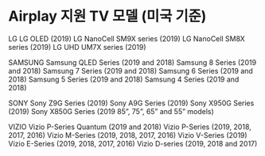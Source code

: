# Airplay 지원 TV  모델 (미국 기준)

LG
LG OLED (2019)
LG NanoCell SM9X series (2019)
LG NanoCell SM8X series (2019)
LG UHD UM7X series (2019)

SAMSUNG
Samsung QLED Series (2019 and 2018)
Samsung 8 Series (2019 and 2018)
Samsung 7 Series (2019 and 2018)
Samsung 6 Series (2019 and 2018)
Samsung 5 Series (2019 and 2018)
Samsung 4 Series (2019 and 2018)

SONY
Sony Z9G Series (2019)
Sony A9G Series (2019)
Sony X950G Series (2019)
Sony X850G Series (2019 85”, 75”, 65” and 55” models)

VIZIO
Vizio P-Series Quantum (2019 and 2018)
Vizio P-Series (2019, 2018, 2017, 2016)
Vizio M-Series (2019, 2018, 2017, 2016)
Vizio V-Series (2019)
Vizio E-Series (2019, 2018, 2017, 2016)
Vizio D-series (2019, 2018 and 2017)